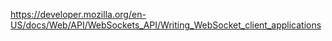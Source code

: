https://developer.mozilla.org/en-US/docs/Web/API/WebSockets_API/Writing_WebSocket_client_applications
